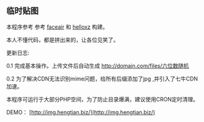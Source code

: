 ## 临时贴图 ##

本程序参考 参考 [faceair](http://faceair.net/) 和 [helloxz](https://github.com/helloxz/up)</a>  构建。

本人不懂代码，都是拼出来的，让各位见笑了。


更新日志:

0.1 完成基本操作。上传文件后自动生成 http://domain.com/files/六位数随机

0.2 为了解决CDN无法识别mime问题，给所有后缀添加了jpg ,并引入了七牛CDN加速。



本程序可运行于大部分PHP空间，为了防止目录爆满，建议使用CRON定时清理。

DEMO： [http://img.hengtian.biz/](http://img.hengtian.biz/)

